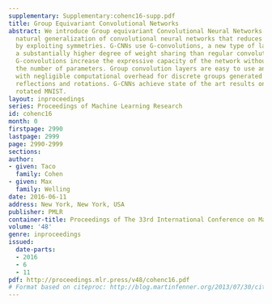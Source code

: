```yaml
---
supplementary: Supplementary:cohenc16-supp.pdf
title: Group Equivariant Convolutional Networks
abstract: We introduce Group equivariant Convolutional Neural Networks (G-CNNs), a
  natural generalization of convolutional neural networks that reduces sample complexity
  by exploiting symmetries. G-CNNs use G-convolutions, a new type of layer that enjoys
  a substantially higher degree of weight sharing than regular convolution layers.
  G-convolutions increase the expressive capacity of the network without increasing
  the number of parameters. Group convolution layers are easy to use and can be implemented
  with negligible computational overhead for discrete groups generated by translations,
  reflections and rotations. G-CNNs achieve state of the art results on CIFAR10 and
  rotated MNIST.
layout: inproceedings
series: Proceedings of Machine Learning Research
id: cohenc16
month: 0
firstpage: 2990
lastpage: 2999
page: 2990-2999
sections: 
author:
- given: Taco
  family: Cohen
- given: Max
  family: Welling
date: 2016-06-11
address: New York, New York, USA
publisher: PMLR
container-title: Proceedings of The 33rd International Conference on Machine Learning
volume: '48'
genre: inproceedings
issued:
  date-parts:
  - 2016
  - 6
  - 11
pdf: http://proceedings.mlr.press/v48/cohenc16.pdf
# Format based on citeproc: http://blog.martinfenner.org/2013/07/30/citeproc-yaml-for-bibliographies/
---
```

